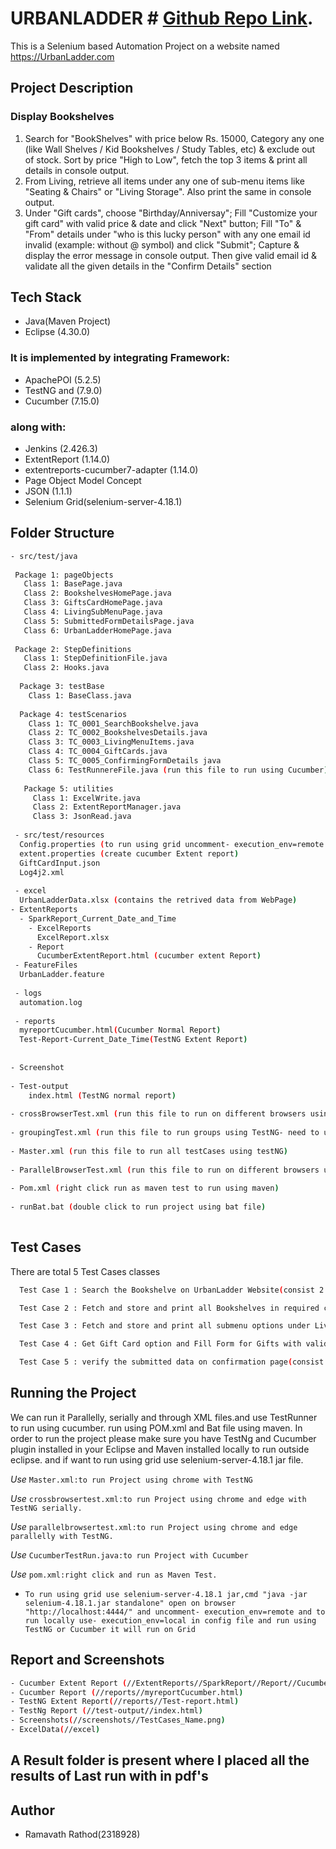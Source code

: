 # URBANLADDER # [Github Repo Link](https://github.com/rishabh0199/Hackathon_Project_Booksheleves_Cucumber).
 
This is a Selenium based Automation Project on a website named https://UrbanLadder.com
 
## Project Description ##
 
### Display Bookshelves ###
 
1. Search for "BookShelves" with price below Rs. 15000, Category any one (like Wall Shelves / Kid Bookshelves / Study Tables, etc) &  exclude out of stock. Sort by price "High to Low", fetch the top 3 items & print all details in console output.
2. From Living, retrieve all items under any one of sub-menu items like  "Seating & Chairs" or "Living Storage". Also print the same in console output.
3. Under "Gift cards", choose "Birthday/Anniversay"; Fill "Customize your gift card" with valid price & date and click "Next" button; Fill "To" & "From" details under "who is this lucky person" with any one email id invalid (example: without @ symbol) and click "Submit"; Capture & display the error message in console output. Then give valid email id & validate all the given details in the "Confirm Details" section
 
## Tech Stack ##
 
- Java(Maven Project)
- Eclipse (4.30.0)
 
### It is implemented by integrating Framework: ###
 
- ApachePOI (5.2.5)
- TestNG and (7.9.0)
- Cucumber (7.15.0)
 
### along with: ###
 
- Jenkins (2.426.3)
- ExtentReport (1.14.0)
- extentreports-cucumber7-adapter (1.14.0)
- Page Object Model Concept
- JSON (1.1.1)
- Selenium Grid(selenium-server-4.18.1)
 
## Folder Structure ##
 
```bash
- src/test/java
 
 Package 1: pageObjects
   Class 1: BasePage.java
   Class 2: BookshelvesHomePage.java
   Class 3: GiftsCardHomePage.java
   Class 4: LivingSubMenuPage.java
   Class 5: SubmittedFormDetailsPage.java
   Class 6: UrbanLadderHomePage.java
 
 Package 2: StepDefinitions
   Class 1: StepDefinitionFile.java
   Class 2: Hooks.java
 
  Package 3: testBase
    Class 1: BaseClass.java
 
  Package 4: testScenarios
    Class 1: TC_0001_SearchBookshelve.java
    Class 2: TC_0002_BookshelvesDetails.java
    Class 3: TC_0003_LivingMenuItems.java
    Class 4: TC_0004_GiftCards.java
    Class 5: TC_0005_ConfirmingFormDetails java
    Class 6: TestRunnereFile.java (run this file to run using Cucumber)
 
   Package 5: utilities
     Class 1: ExcelWrite.java
     Class 2: ExtentReportManager.java
     Class 3: JsonRead.java
 
 - src/test/resources
  Config.properties (to run using grid uncomment- execution_env=remote and to run locally use- execution_env=local)
  extent.properties (create cucumber Extent report)
  GiftCardInput.json
  Log4j2.xml
 
 - excel
  UrbanLadderData.xlsx (contains the retrived data from WebPage)
- ExtentReports
  - SparkReport_Current_Date_and_Time
    - ExcelReports
      ExcelReport.xlsx
    - Report
      CucumberExtentReport.html (cucumber extent Report)
 - FeatureFiles
  UrbanLadder.feature
 
 - logs
  automation.log
 
 - reports
  myreportCucumber.html(Cucumber Normal Report)
  Test-Report-Current_Date_Time(TestNG Extent Report)
 
 
- Screenshot
 
- Test-output
    index.html (TestNG normal report)
 
- crossBrowserTest.xml (run this file to run on different browsers using TestNG)
 
- groupingTest.xml (run this file to run groups using TestNG- need to uncomment @BeforeGroup and @AfterGroup in BaseClass and comment @BeforeTest and @AfterTest)
 
- Master.xml (run this file to run all testCases using testNG)
 
- ParallelBrowserTest.xml (run this file to run on different browsers using TestNG)
 
- Pom.xml (right click run as maven test to run using maven)
 
- runBat.bat (double click to run project using bat file)
 
```
 
## Test Cases ##
 
There are total 5 Test Cases classes
 
```bash
  Test Case 1 : Search the Bookshelve on UrbanLadder Website(consist 2 test methods)
```
```bash
  Test Case 2 : Fetch and store and print all Bookshelves in required conditions(consist 12 test methods )
```
```bash
  Test Case 3 : Fetch and store and print all submenu options under Living options(consist 5 test methods)
```
```bash
  Test Case 4 : Get Gift Card option and Fill Form for Gifts with valid and invalid details (consist 22 test methods)
  ```
```bash
  Test Case 5 : verify the submitted data on confirmation page(consist 9 test methods)
```
 
## Running the Project ##
 
We can run it Parallelly, serially and through XML files.and use TestRunner to run using cucumber. run using POM.xml and Bat file using maven.
In order to run the project please make sure you have TestNg and Cucumber plugin installed in your Eclipse and Maven installed locally to run outside eclipse. and if want to run using grid use selenium-server-4.18.1 jar file.
 
 
 
*Use* ```Master.xml:to run Project using chrome with TestNG```
 
*Use* ```crossbrowsertest.xml:to run Project using chrome and edge with TestNG serially.```
 
*Use* ```parallelbrowsertest.xml:to run Project using chrome and edge parallelly with TestNG.```
 
*Use* ```CucumberTestRun.java:to run Project with Cucumber```
 
*Use* ```pom.xml:right click and run as Maven Test.```
 
* ```To run using grid use selenium-server-4.18.1 jar,cmd "java -jar selenium-4.18.1.jar standalone" open on browser "http://localhost:4444/" and uncomment- execution_env=remote and to run locally use- execution_env=local in config file and run using TestNG or Cucumber it will run on Grid ```
 
## Report and Screenshots ##
 
```bash
- Cucumber Extent Report (//ExtentReports//SparkReport//Report//CucumberExtentReport.html)
- Cucumber Report (//reports//myreportCucumber.html)
- TestNG Extent Report(//reports//Test-report.html)
- TestNg Report (//test-output//index.html)
- Screenshots(//screenshots//TestCases_Name.png)
- ExcelData(//excel)
```
 
 
## A Result folder is present where I placed all the results of Last run with in pdf's
 
 
## Author
 
- Ramavath Rathod(2318928)
